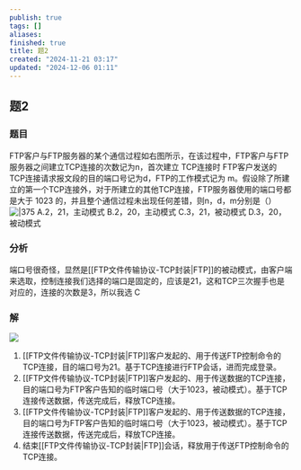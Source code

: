 ```yaml
---
publish: true
tags: []
aliases: 
finished: true
title: 题2
created: "2024-11-21 03:17"
updated: "2024-12-06 01:11"
---
```

## 题2
### 题目
FTP客户与FTP服务器的某个通信过程如右图所示，在该过程中，FTP客户与FTP服务器之间建立TCP连接的次数记为n，首次建立 TCP连接时 FTP客户发送的 TCP连接请求报文段的目的端口号记为d，FTP的工作模式记为 m。假设除了所建立的第一个TCP连接外，对于所建立的其他TCP连接，FTP服务器使用的端口号都是大于 1023 的，并且整个通信过程未出现任何差错，则n，d，m分别是（）
![|375](https://img.hwenyi.live/202411211059444.webp)
A.2，21，主动模式
B.2，20，主动模式
C.3，21，被动模式
D.3，20，被动模式
### 分析
端口号很奇怪，显然是[[FTP文件传输协议-TCP封装|FTP]]的被动模式，由客户端来选取，控制连接我们选择的端口是固定的，应该是21，这和TCP三次握手也是对应的，连接的次数是3，所以我选 C
### 解
![](https://img.hwenyi.live/202411221630600.webp)
1. [[FTP文件传输协议-TCP封装|FTP]]客户发起的、用于传送FTP控制命令的TCP连接，目的端口号为21。基于TCP连接进行FTP会话，进而完成登录。
2. [[FTP文件传输协议-TCP封装|FTP]]客户发起的、用于传送数据的TCP连接，目的端口号为FTP客户告知的临时端口号（大于1023，被动模式）。基于TCP连接传送数据，传送完成后，释放TCP连接。
3. [[FTP文件传输协议-TCP封装|FTP]]客户发起的、用于传送数据的TCP连接，目的端口号为FTP客户告知的临时端口号（大于1023，被动模式）。基于TCP连接传送数据，传送完成后，释放TCP连接。
4. 结束[[FTP文件传输协议-TCP封装|FTP]]会话，释放用于传送FTP控制命令的TCP连接。